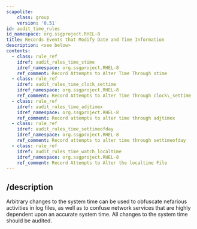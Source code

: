```yaml
---
scapolite:
    class: group
    version: '0.51'
id: audit_time_rules
id_namespace: org.ssgproject.RHEL-8
title: Records Events that Modify Date and Time Information
description: <see below>
contents:
  - class: rule_ref
    idref: audit_rules_time_stime
    idref_namespace: org.ssgproject.RHEL-8
    ref_comment: Record Attempts to Alter Time Through stime
  - class: rule_ref
    idref: audit_rules_time_clock_settime
    idref_namespace: org.ssgproject.RHEL-8
    ref_comment: Record Attempts to Alter Time Through clock\_settime
  - class: rule_ref
    idref: audit_rules_time_adjtimex
    idref_namespace: org.ssgproject.RHEL-8
    ref_comment: Record attempts to alter time through adjtimex
  - class: rule_ref
    idref: audit_rules_time_settimeofday
    idref_namespace: org.ssgproject.RHEL-8
    ref_comment: Record attempts to alter time through settimeofday
  - class: rule_ref
    idref: audit_rules_time_watch_localtime
    idref_namespace: org.ssgproject.RHEL-8
    ref_comment: Record Attempts to Alter the localtime File
---
```



## /description

Arbitrary
changes to the system time can be used to obfuscate nefarious activities
in log files, as well as to confuse network services that are highly
dependent upon an accurate system time. All changes to the system time
should be audited.
